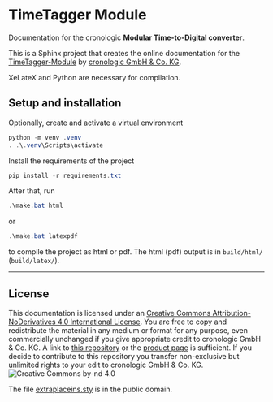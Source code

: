 # TimeTagger Module

Documentation for the cronologic **Modular Time-to-Digital converter**.

This is a Sphinx project that creates the online documentation for the
[TimeTagger-Module](https://www.cronologic.de/product/tdc-modules)
by [cronologic GmbH & Co. KG](https://www.cronologic.de).

XeLateX and Python are necessary for compilation.

## Setup and installation

Optionally, create and activate a virtual environment
```powershell
python -m venv .venv
. .\.venv\Scripts\activate
``` 

Install the requirements of the project
```powershell
pip install -r requirements.txt
```

After that, run
```powershell
.\make.bat html
```
   or
```powershell
.\make.bat latexpdf
```
to compile the project as html or pdf. The html (pdf) output is in `build/html/`
(`build/latex/`).

---

## License
This documentation is licensed under an
[Creative Commons Attribution-NoDerivatives 4.0 International License](https://creativecommons.org/licenses/by-nd/4.0/).
You are free to copy and redistribute the material in any medium or format for
any purpose, even commercially unchanged if you give appropriate credit to
cronologic GmbH & Co. KG. A link to
[this repository](https://github.com/cronologic-de/ug_ndigo5g) or the
[product page](https://www.cronologic.de/products/adcs/cronologic-ndigo5g-10)
is sufficient.  If you decide to contribute to this repository you transfer
non-exclusive but unlimited rights to your edit to cronologic GmbH & Co. KG. 
![Creative Commons by-nd 4.0](https://i.creativecommons.org/l/by-nd/4.0/88x31.png)

The file [extraplaceins.sty](extraplaceins.sty) is in the public domain.
